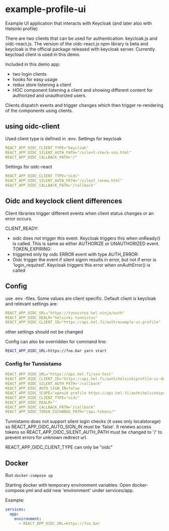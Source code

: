 # example-profile-ui
Example UI application that interacts with Keycloak (and later also with Helsinki profile)

There are two clients that can be used for authentication: keycloak.js and oidc-react.js. The version of the oidc-react.js npm library is beta and keycloak is the official package released with keycloak server. Currently keycload client is used in this demo.

Included in this demo app:
- two login clients
- hooks for easy usage
- redux store listening a client
- HOC component listening a client and showing different content for authorized and unauthorized users.

Clients dispatch events and trigger changes which then trigger re-rendering of the components using clients.

## using oidc-client
Used client type is defined in .env.
Settings for keycloak
```yml
REACT_APP_OIDC_CLIENT_TYPE="keycloak"
REACT_APP_OIDC_SILENT_AUTH_PATH="/silent-check-sso.html"
REACT_APP_OIDC_CALLBACK_PATH="/"
```
Settings for oidc-react
```yml
REACT_APP_OIDC_CLIENT_TYPE="oidc"
REACT_APP_OIDC_SILENT_AUTH_PATH="/silent_renew.html"
REACT_APP_OIDC_CALLBACK_PATH="/callback"
```

## Oidc and keyclock client differences
Client libraries trigger different events when client status changes or an error occurs.

CLIENT_READY:
  - oidc does not trigger this event. Keycloak triggers this when onReady() is called. This is same as either AUTHORIZE or UNAUTHORIZED event.
TOKEN_EXPIRING:
  - triggered only by oidc
ERROR event with type AUTH_ERROR:
  - Oidc trigger the event if silent signin results in error, but not if error is 'login_required'. Keycloak triggers this error when onAuthError() is called


## Config
use .env -files. Some values are client specific. Default client is keycloak and relevant settings are:
```yml
REACT_APP_OIDC_URL="https://tunnistus.hel.ninja/auth"
REACT_APP_OIDC_REALM="helsinki-tunnistus"
REACT_APP_OIDC_CLIENT_ID="https://api.hel.fi/auth/example-ui-profile"
```
other settings should not be changed

Config can also be overridden for command line:
```bash
REACT_APP_OIDC_URL=https://foo.bar yarn start
```
### Config for Tunnistamo
```yml
REACT_APP_OIDC_URL="https://api.hel.fi/sso-test"
REACT_APP_OIDC_CLIENT_ID="https://api.hel.fi/auth/helsinkiprofile-ui-dev"
REACT_APP_OIDC_SILENT_AUTH_PATH="/callback"
REACT_APP_OIDC_AUTO_SIGN_IN=false
REACT_APP_OIDC_SCOPE="openid profile https://api.hel.fi/auth/helsinkiprofiledev"
REACT_APP_OIDC_CLIENT_TYPE="oidc"
REACT_APP_OIDC_REALM=""
REACT_APP_OIDC_CALLBACK_PATH="/callback"
REACT_APP_OIDC_TOKEN_EXCHANGE_PATH="/api-tokens/"
```
Tunnistamo does not support silent login checks (it uses only localstorage) so REACT_APP_OIDC_AUTO_SIGN_IN must be 'false'. It renews access tokens so REACT_APP_OIDC_SILENT_AUTH_PATH must be changed to '/' to prevent errors for unknown redirect url.

REACT_APP_OIDC_CLIENT_TYPE can only be "oidc"

## Docker

Run `docker-compose up`

Starting docker with temporary environment variables:
Open docker-compose.yml and add new 'environment' under services/app.

Example:

```yml
services:
  app:
    environment: 
      - REACT_APP_OIDC_URL=https://foo.bar 
```
